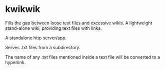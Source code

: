 kwikwik
=======

Fills the gap between loose text files and excessive wikis.
A lightweight stand-alone wiki, providing text files with links.

A standalone http server/app.

Serves .txt files from a subdirectory.

The name of any .txt files mentioned inside a text file will be converted to a hyperlink.
